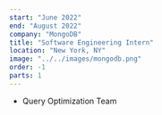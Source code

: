 ```yaml
---
start: "June 2022"
end: "August 2022"
company: "MongoDB"
title: "Software Engineering Intern"
location: "New York, NY"
image: "../../images/mongodb.png"
order: -1
parts: 1
---
```


- Query Optimization Team
